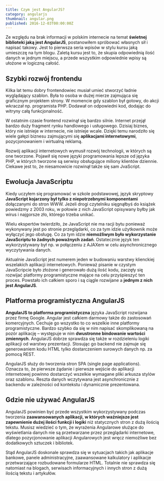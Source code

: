 ```yaml
---
title: Czym jest AngularJS?
category: angularjs
thumbnail: angular.png
published: 2016-12-03T00:00:00Z
---
```

Ze względu na brak informacji w polskim internecie na temat **świetnej biblioteki jaką jest AngularJS**, postanowiłem spróbować własnych sił i napisać takowy. Jest to pierwsza seria wpisów w stylu kursu jaką umieszczę na tym blogu. Zaletą kursu jest to, że skupia odpowiednią ilość danych w jednym miejscu, a przede wszystkim odpowiednie wpisy są ułożone w logiczną całość.

<!--more-->

## Szybki rozwój frontendu

Kilka lat temu dobry frontendowiec musiał umieć stworzyć ładnie wyglądający szablon. Była to osoba w dużej mierze zajmująca się graficznym projektem strony. W momencie gdy szablon był gotowy, do akcji wkraczał np. programista PHP. Dodawał on odpowiedni kod, dodając do witryny całą funkcjonalność.

W ostatnim czasie frontend rozwinął się bardzo silnie. Internet przejął bardzo duży fragment rynku handlowego i usługowego. Dzisiaj biznes, który nie istnieje w internecie, nie istnieje wcale. Dzięki temu narodziło się wiele gałęzi biznesu zajmującymi się **aplikacjami internetowymi**, pozycjonowaniem i wirtualną reklamą.

Rozwój aplikacji internetowych wymusił rozwój technologii, w których są one tworzone. Pojawił się nowe języki programowania lepsze od języka PHP, w których tworzone są serwisy obsługujące miliony klientów dziennie. Ciekawe jest to, że niesamowicie rozwinął także się sam JvaScript.

## Ewolucja JavaScriptu

Kiedy uczyłem się programować w szkole podstawowej, język skryptowy **JavaScript kojarzony był tylko z niepotrzebnymi komponentami** dołączanymi do stron WWW. Jeżeli drogi czytelniku sięgnąłbyś do książek powiedzmy z 2003 roku, w połowie z nich JavaScript opisywany byłby jak wirus i najgorsze zło, którego trzeba unikać.

Wielu ekspertów twierdziło, że JavaScript nie ma racji bytu ponieważ wykonywany jest po stronie przeglądarki, co za tym idzie użytkownik może wyłączyć jego obsługę. Co za tym idzie **niemożliwym było wykorzystanie JavaScriptu to żadnych poważnych zadań**. Ostatecznie język ten wykorzystywany był np. w połączeniu z AJAXem w celu asynchronicznego wyczytywania danych.

Aktualnie JavaScript jest numerem jeden w budowaniu warstwy klienckiej wszelakich aplikacji internetowych. Ponieważ pisanie w czystym JavaScripcie było złożone i generowało dużą ilość kodu, zaczęły się rozwijać platformy programistyczne mające na celu przyśpieszyć ten proces. Powstało ich całkiem sporo i są ciągle rozwijane a **jednym z nich jest AngularJS**.

## Platforma programistyczna AngularJS

**AngularJS to platforma programistyczna** języka JavaScript rozwijana przez firmę Google. Angular jest całkiem darmowy także do zastosowań komercyjnych. Cechuje go wszystko to co wszelkie inne platformy programistyczne. Bardzo szybko da się w nim napisać skomplikowaną na pozór aplikację &#8211; występuje w nim **dwustronne bindowanie wartości zmiennych**. AngularJS dobrze sprawdza się także w rozdzieleniu logiki aplikacji od warstwy prezentacji. Stosując go backend nie zajmuje się generowaniem kodu HTML tylko dostarczeniem surowych danych np. za pomocą REST.

AngularJS służy do tworzenia stron SPA (single page applications). Oznacza to, że pierwsze żądanie i pierwsze wejście do aplikacji internetowej powinno dostarczyć wszelkie wymagane pliki arkusza stylów oraz szablonu. Reszta danych wczytywana jest asynchronicznie z backendu w zależności od kontekstu i dynamicznie prezentowana.

## Gdzie nie używać AngularJS

AngularJS powinien być przede wszystkim wykorzystywany podczas tworzenia **zaawansowanych aplikacji, w których ważniejsze jest zapewnienie dużej ilości funkcji i logiki** niż statycznych stron z dużą ilością tekstu. Musisz wiedzieć o tym, że wyrażenia Angularowe służące do wyświetlania danych nie są przetwarzane przez przeglądarki internetowe, dlatego pozycjonowanie aplikacji Angularowych jest wręcz niemożliwe bez dodatkowych sztuczek i bibliotek.

Stąd AngularJS doskonale sprawdza się w sytuacjach takich jak aplikacje bankowe, panele administracyjne, zaawansowane kalkulatory i aplikacje przetwarzające rozbudowane formularze HTML. Totalnie nie sprawdza się natomiast na blogach, serwisach informacyjnych i innych stron z dużą ilością tekstu i artykułów.